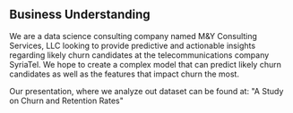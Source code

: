## Business Understanding
We are a data science consulting company named M&Y Consulting Services, LLC looking to provide predictive and actionable insights regarding likely churn candidates at the telecommunications company SyriaTel. We hope to create a complex model that can predict likely churn candidates as well as the features that impact churn the most.

Our presentation, where we analyze out dataset can be found at: "A Study on Churn and Retention Rates"

